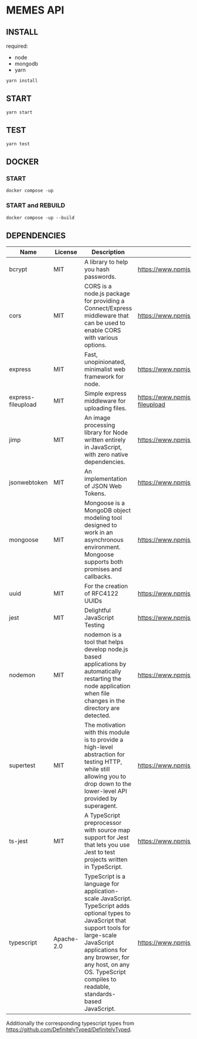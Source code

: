 # MEMES API

## INSTALL
required:
- node 
- mongodb 
- yarn


`yarn install`

## START
`yarn start`

## TEST
`yarn test`

## DOCKER 

### START
`docker compose -up`

### START and REBUILD
`docker compose -up --build`


## DEPENDENCIES

| Name        | License       | Description  | Link |
| ------------- | ------------- | ----- | ------- |
| bcrypt     | MIT | A library to help you hash passwords. | https://www.npmjs.com/package/bcrypt |
| cors      | MIT   | CORS is a node.js package for providing a Connect/Express middleware that can be used to enable CORS with various options.  | https://www.npmjs.com/package/cors |
| express |  MIT |   Fast, unopinionated, minimalist web framework for node.  | https://www.npmjs.com/package/express |
| express-fileupload | MIT |  Simple express middleware for uploading files. | https://www.npmjs.com/package/express-fileupload |
| jimp | MIT | An image processing library for Node written entirely in JavaScript, with zero native dependencies. | https://www.npmjs.com/package/jimp |
| jsonwebtoken | MIT | An implementation of JSON Web Tokens. | https://www.npmjs.com/package/jsonwebtoken |
| mongoose | MIT | Mongoose is a MongoDB object modeling tool designed to work in an asynchronous environment. Mongoose supports both promises and callbacks. | https://www.npmjs.com/package/mongoose |
| uuid | MIT | For the creation of RFC4122 UUIDs | https://www.npmjs.com/package/uuid |
| jest | MIT | Delightful JavaScript Testing | https://www.npmjs.com/package/jest |
| nodemon | MIT | nodemon is a tool that helps develop node.js based applications by automatically restarting the node application when file changes in the directory are detected. | https://www.npmjs.com/package/nodemon |
| supertest | MIT | The motivation with this module is to provide a high-level abstraction for testing HTTP, while still allowing you to drop down to the lower-level API provided by superagent. | https://www.npmjs.com/package/supertest |
| ts-jest | MIT | A TypeScript preprocessor with source map support for Jest that lets you use Jest to test projects written in TypeScript. | https://www.npmjs.com/package/ts-jest |
| typescript | Apache-2.0 | TypeScript is a language for application-scale JavaScript. TypeScript adds optional types to JavaScript that support tools for large-scale JavaScript applications for any browser, for any host, on any OS. TypeScript compiles to readable, standards-based JavaScript. | https://www.npmjs.com/package/typescript |

Additionally the corresponding typescript types from https://github.com/DefinitelyTyped/DefinitelyTyped. 